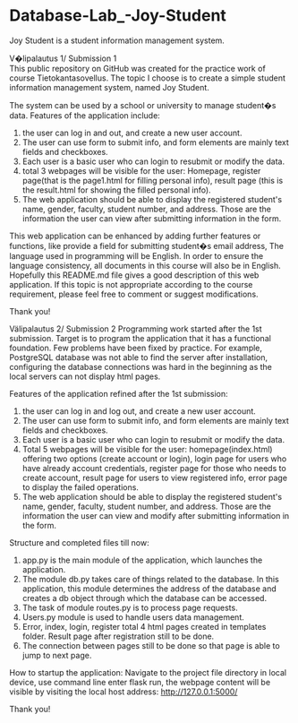# Database-Lab_-Joy-Student
Joy Student is a student information management system. 


V�lipalautus 1/ Submission 1  
This public repository on GitHub was created for the practice work of course Tietokantasovellus. 
The topic I choose is to create a simple student information management system, named Joy Student. 

The system can be used by a school or university to manage student�s data. Features of the application include:
1.	the user can log in and out, and create a new user account. 
2.	The user can use form to submit info, and form elements are mainly text fields and checkboxes.
3.	Each user is a basic user who can login to resubmit or modify the data. 
4.	total 3 webpages will be visible for the user: Homepage, register page(that is the page1.html for filling personal info), result page (this is the result.html for showing the filled personal info). 
5.	The web application should be able to display the registered student's name, gender, faculty, student number, and address. 
	Those are the information the user can view after submitting information in the form. 

This web application can be enhanced by adding further features or functions, like provide a field for submitting student�s email address, 
The language used in programming will be English. In order to ensure the language consistency, all documents in this course will also be in English.
Hopefully this README.md file gives a good description of this web application. 
If this topic is not appropriate according to the course requirement, please feel free to comment or suggest modifications. 

Thank you! 



Välipalautus 2/ Submission 2
Programming work started after the 1st submission. Target is to program the application that it has a functional foundation. Few problems have been fixed by practice. For example, PostgreSQL database was not able to find the server after installation, configuring the database connections was hard in the beginning as the local servers can not display html pages. 

Features of the application refined after the 1st submission: 
1.	the user can log in and log out, and create a new user account. 
2.	The user can use form to submit info, and form elements are mainly text fields and checkboxes.
3.	Each user is a basic user who can login to resubmit or modify the data. 
4.	Total 5 webpages will be visible for the user: homepage(index.html) offering two options (create account or login), login page for users who have already account credentials, register page for those who needs to create account, result page for users to view registered info, error page to display the failed operations.
5.	The web application should be able to display the registered student's name, gender, faculty, student number, and address. Those are the information the user can view and modify after submitting information in the form. 

Structure and completed files till now: 
1.	app.py is the main module of the application, which launches the application. 
2.	The module db.py takes care of things related to the database. In this application, this module determines the address of the database and creates a db object through which the database can be accessed.
3.	The task of module routes.py is to process page requests. 
4.	Users.py module is used to handle users data management.
5.	Error, index, login, register total 4 html pages created in templates folder. Result page after registration still to be done.
6.	The connection between pages still to be done so that page is able to jump to next page. 

How to startup the application: 
Navigate to the project file directory in local device, use command line enter flask run, the webpage content will be visible by visiting the local host address: http://127.0.0.1:5000/

Thank you! 